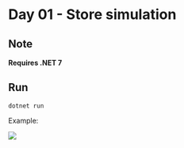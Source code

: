 # Day 01 - Store simulation
## Note
**Requires .NET 7**
## Run
```dotnet run```

Example:

![](img/d01_example.png)

